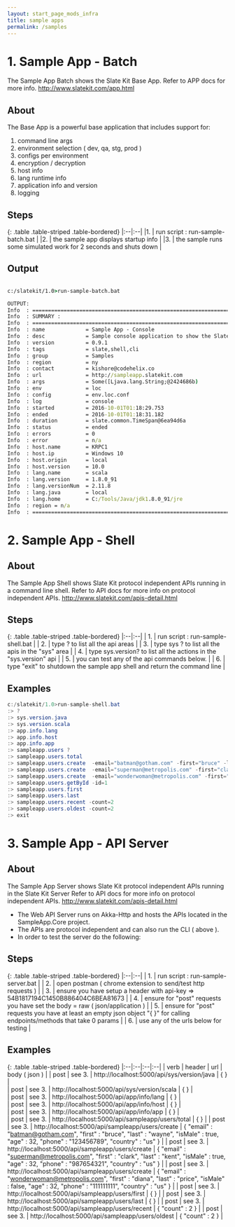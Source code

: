 ```yaml
---
layout: start_page_mods_infra
title: sample apps
permalink: /samples
---
```


# 1. Sample App - Batch
The Sample App Batch shows the Slate Kit Base App.
Refer to APP docs for more info.
http://www.slatekit.com/app.html

## About 

The Base App is a powerful base application that includes support for:

1. command line args 
2. environment selection ( dev, qa, stg, prod ) 
3. configs per environment  
4. encryption / decryption  
5. host info 
6. lang runtime info  
7. application info and version  
8. logging  

## Steps

{: .table .table-striped .table-bordered}
|:--|:--|
|1. | run script : run-sample-batch.bat |
|2. | the sample app displays startup info  |
|3. | the sample runs some simulated work for 2 seconds and shuts down |

## Output 

```bat

c:/slatekit/1.0>run-sample-batch.bat

OUTPUT:
Info  : ===============================================================
Info  : SUMMARY :
Info  : ===============================================================
Info  : name             = Sample App - Console
Info  : desc             = Sample console application to show the Slate Kit base app
Info  : version          = 0.9.1
Info  : tags             = slate,shell,cli
Info  : group            = Samples
Info  : region           = ny
Info  : contact          = kishore@codehelix.co
Info  : url              = http://sampleapp.slatekit.com
Info  : args             = Some([Ljava.lang.String;@2424686b)
Info  : env              = loc
Info  : config           = env.loc.conf
Info  : log              = console
Info  : started          = 2016-10-01T01:18:29.753
Info  : ended            = 2016-10-01T01:18:31.182
Info  : duration         = slate.common.TimeSpan@6ea94d6a
Info  : status           = ended
Info  : errors           = 0
Info  : error            = n/a
Info  : host.name        = KRPC1
Info  : host.ip          = Windows 10
Info  : host.origin      = local
Info  : host.version     = 10.0
Info  : lang.name        = scala
Info  : lang.version     = 1.8.0_91
Info  : lang.versionNum  = 2.11.8
Info  : lang.java        = local
Info  : lang.home        = C:/Tools/Java/jdk1.8.0_91/jre
Info  : region = n/a
Info  : ===============================================================
```


# 2. Sample App - Shell 

## About 

The Sample App Shell shows Slate Kit protocol independent APIs running in a command line shell.
Refer to API docs for more info on protocol independent APIs. 
http://www.slatekit.com/apis-detail.html

## Steps 

{: .table .table-striped .table-bordered}
|:--|:--|
| 1. | run script : run-sample-shell.bat |
| 2. | type ? to list all the api areas  |
| 3. | type sys ? to list all the apis in the "sys" area  |
| 4. | type sys.version? to list all the actions in the "sys.version" api  |
| 5. | you can test any of the api commands below.  |
| 6. | type "exit" to shutdown the sample app shell and return the command line  |

## Examples 

```java  
c:/slatekit/1.0>run-sample-shell.bat
:> ?
:> sys.version.java
:> sys.version.scala 
:> app.info.lang
:> app.info.host
:> app.info.app
:> sampleapp.users ?
:> sampleapp.users.total
:> sampleapp.users.create  -email="batman@gotham.com" -first="bruce" -last="wayne" -isMale=true -age=32 -phone="123456789" -country="us" 
:> sampleapp.users.create  -email="superman@metropolis.com" -first="clark" -last="kent" -isMale=true -age=32 -phone="987654321" -country="us" 
:> sampleapp.users.create  -email="wonderwoman@metropolis.com" -first="diana" -last="price" -isMale=false -age=32 -phone="111111111" -country="br" 
:> sampleapp.users.getById -id=1
:> sampleapp.users.first   
:> sampleapp.users.last
:> sampleapp.users.recent -count=2
:> sampleapp.users.oldest -count=2
:> exit
```



# 3. Sample App - API Server 

## About 
The Sample App Server shows Slate Kit protocol independent APIs running in the Slate Kit Server
Refer to API docs for more info on protocol independent APIs. 
http://www.slatekit.com/apis-detail.html


- The Web API Server runs on Akka-Http and hosts the APIs located in the SampleApp.Core project.
- The APIs are protocol independent and can also run the CLI ( above ).
- In order to test the server do the following:

## Steps 

{: .table .table-striped .table-bordered}
|:--|:--|
| 1. | run script : run-sample-server.bat |
| 2. | open postman ( chrome extension to send/test http requests ) |
| 3. | ensure you have setup a header with api-key => 54B1817194C1450B886404C6BEA81673 |
| 4. | ensure for "post" requests you have set the body = raw ( json/application ) |
| 5. | ensure for "post" requests you have at least an empty json object "{ }" for calling endpoints/methods that take 0 params |
| 6. | use any of the urls below for testing |

## Examples 

{: .table .table-striped .table-bordered}
|:--|:--|:--|:--|
| verb  | header      | url                                               | body ( json ) | 
| post  | see 3. | http://localhost:5000/api/sys/version/java        | { }  |    
| post  | see 3. | http://localhost:5000/api/sys/version/scala       | { }  |        
| post  | see 3. | http://localhost:5000/api/app/info/lang           | { }  |               
| post  | see 3. | http://localhost:5000/api/app/info/host           | { }  |        
| post  | see 3. | http://localhost:5000/api/app/info/app            | { }  |      
| post  | see 3. | http://localhost:5000/api/sampleapp/users/total   | { }  |
| post  | see 3. | http://localhost:5000/api/sampleapp/users/create  | { "email" : "batman@gotham.com", "first" : "bruce", "last" : "wayne", "isMale" : true, "age" : 32, "phone" : "123456789", "country" : "us" } |
| post  | see 3. | http://localhost:5000/api/sampleapp/users/create  | { "email" : "superman@metropolis.com", "first" : "clark", "last" : "kent", "isMale" : true, "age" : 32, "phone" : "987654321", "country" : "us" } |
| post  | see 3. | http://localhost:5000/api/sampleapp/users/create  | { "email" : "wonderwoman@metropolis.com", "first" : "diana", "last" : "price", "isMale" : false, "age" : 32, "phone" : "111111111", "country" : "us" } |
| post  | see 3. | http://localhost:5000/api/sampleapp/users/first   | { } |
| post  | see 3. | http://localhost:5000/api/sampleapp/users/last    | { } |
| post  | see 3. | http://localhost:5000/api/sampleapp/users/recent  | { "count" : 2 } |
| post  | see 3. | http://localhost:5000/api/sampleapp/users/oldest  | { "count" : 2 } |
